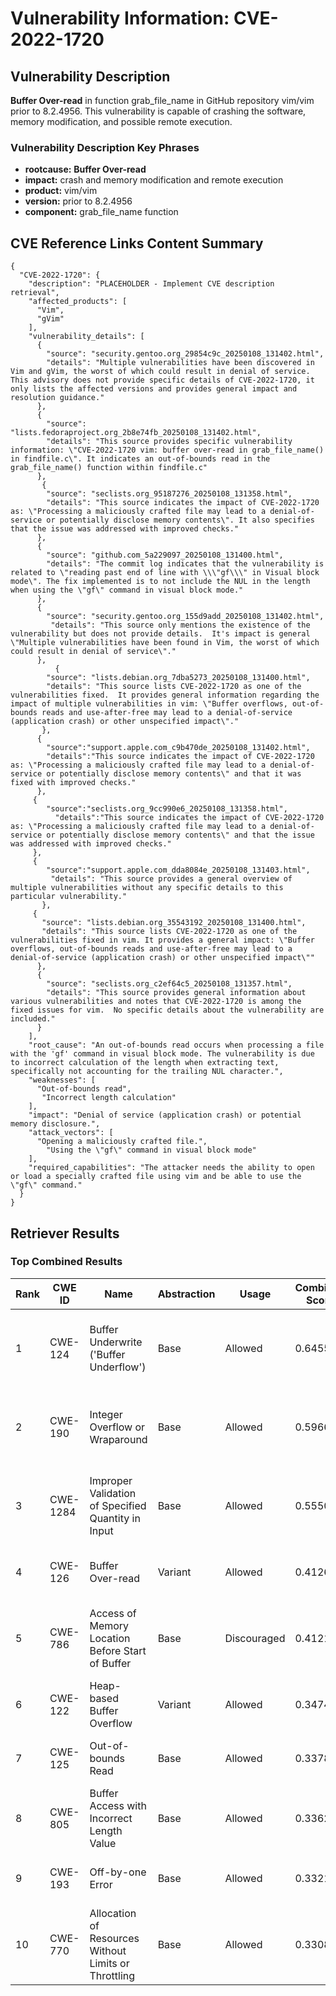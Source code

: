 # Vulnerability Information: CVE-2022-1720

## Vulnerability Description
**Buffer Over-read** in function grab_file_name in GitHub repository vim/vim prior to 8.2.4956. This vulnerability is capable of crashing the software, memory modification, and possible remote execution.

### Vulnerability Description Key Phrases
- **rootcause:** **Buffer Over-read**
- **impact:** crash and memory modification and remote execution
- **product:** vim/vim
- **version:** prior to 8.2.4956
- **component:** grab_file_name function

## CVE Reference Links Content Summary
```
{
  "CVE-2022-1720": {
    "description": "PLACEHOLDER - Implement CVE description retrieval",
    "affected_products": [
      "Vim",
      "gVim"
    ],
    "vulnerability_details": [
      {
        "source": "security.gentoo.org_29854c9c_20250108_131402.html",
        "details": "Multiple vulnerabilities have been discovered in Vim and gVim, the worst of which could result in denial of service. This advisory does not provide specific details of CVE-2022-1720, it only lists the affected versions and provides general impact and resolution guidance."
      },
      {
        "source": "lists.fedoraproject.org_2b8e74fb_20250108_131402.html",
        "details": "This source provides specific vulnerability information: \"CVE-2022-1720 vim: buffer over-read in grab_file_name() in findfile.c\". It indicates an out-of-bounds read in the grab_file_name() function within findfile.c"
      },
       {
        "source": "seclists.org_95187276_20250108_131358.html",
        "details": "This source indicates the impact of CVE-2022-1720 as: \"Processing a maliciously crafted file may lead to a denial-of-service or potentially disclose memory contents\". It also specifies that the issue was addressed with improved checks."
      },
      {
        "source": "github.com_5a229097_20250108_131400.html",
        "details": "The commit log indicates that the vulnerability is related to \"reading past end of line with \\\"gf\\\" in Visual block mode\". The fix implemented is to not include the NUL in the length when using the \"gf\" command in visual block mode."
      },
      {
        "source": "security.gentoo.org_155d9add_20250108_131402.html",
         "details": "This source only mentions the existence of the vulnerability but does not provide details.  It's impact is general \"Multiple vulnerabilities have been found in Vim, the worst of which could result in denial of service\"."
      },
          {
        "source": "lists.debian.org_7dba5273_20250108_131400.html",
        "details": "This source lists CVE-2022-1720 as one of the vulnerabilities fixed.  It provides general information regarding the impact of multiple vulnerabilities in vim: \"Buffer overflows, out-of-bounds reads and use-after-free may lead to a denial-of-service (application crash) or other unspecified impact\"."
       },
      {
        "source":"support.apple.com_c9b470de_20250108_131402.html",
        "details":"This source indicates the impact of CVE-2022-1720 as: \"Processing a maliciously crafted file may lead to a denial-of-service or potentially disclose memory contents\" and that it was fixed with improved checks."
      },
     {
        "source":"seclists.org_9cc990e6_20250108_131358.html",
          "details":"This source indicates the impact of CVE-2022-1720 as: \"Processing a maliciously crafted file may lead to a denial-of-service or potentially disclose memory contents\" and that the issue was addressed with improved checks."
     },
     {
        "source":"support.apple.com_dda8084e_20250108_131403.html",
         "details": "This source provides a general overview of multiple vulnerabilities without any specific details to this particular vulnerability."
       },
     {
       "source": "lists.debian.org_35543192_20250108_131400.html",
       "details": "This source lists CVE-2022-1720 as one of the vulnerabilities fixed in vim. It provides a general impact: \"Buffer overflows, out-of-bounds reads and use-after-free may lead to a denial-of-service (application crash) or other unspecified impact\""
      },
      {
        "source": "seclists.org_c2ef64c5_20250108_131357.html",
        "details": "This source provides general information about various vulnerabilities and notes that CVE-2022-1720 is among the fixed issues for vim.  No specific details about the vulnerability are included."
      }
    ],
    "root_cause": "An out-of-bounds read occurs when processing a file with the 'gf' command in visual block mode. The vulnerability is due to incorrect calculation of the length when extracting text, specifically not accounting for the trailing NUL character.",
    "weaknesses": [
      "Out-of-bounds read",
       "Incorrect length calculation"
    ],
    "impact": "Denial of service (application crash) or potential memory disclosure.",
    "attack_vectors": [
      "Opening a maliciously crafted file.",
        "Using the \"gf\" command in visual block mode"
    ],
    "required_capabilities": "The attacker needs the ability to open or load a specially crafted file using vim and be able to use the \"gf\" command."
  }
}
```

## Retriever Results

### Top Combined Results

| Rank | CWE ID | Name | Abstraction | Usage | Combined Score | Retrievers | Individual Scores |
|------|--------|------|-------------|-------|---------------|------------|-------------------|
| 1 | CWE-124 | Buffer Underwrite ('Buffer Underflow') | Base | Allowed | 0.6455 | dense, sparse, graph | dense: 0.556, sparse: 0.169, graph: 0.758 |
| 2 | CWE-190 | Integer Overflow or Wraparound | Base | Allowed | 0.5966 | dense, sparse, graph | dense: 0.531, sparse: 0.135, graph: 0.709 |
| 3 | CWE-1284 | Improper Validation of Specified Quantity in Input | Base | Allowed | 0.5550 | dense, sparse, graph | dense: 0.504, sparse: 0.159, graph: 0.592 |
| 4 | CWE-126 | Buffer Over-read | Variant | Allowed | 0.4126 | dense, sparse | dense: 0.608, sparse: 0.249 |
| 5 | CWE-786 | Access of Memory Location Before Start of Buffer | Base | Discouraged | 0.4121 | dense, sparse, graph | dense: 0.527, sparse: 0.148, graph: 0.612 |
| 6 | CWE-122 | Heap-based Buffer Overflow | Variant | Allowed | 0.3474 | dense, sparse | dense: 0.557, sparse: 0.171 |
| 7 | CWE-125 | Out-of-bounds Read | Base | Allowed | 0.3378 | dense, sparse | dense: 0.519, sparse: 0.137 |
| 8 | CWE-805 | Buffer Access with Incorrect Length Value | Base | Allowed | 0.3362 | dense, sparse | dense: 0.522, sparse: 0.131 |
| 9 | CWE-193 | Off-by-one Error | Base | Allowed | 0.3321 | dense, sparse | dense: 0.502, sparse: 0.141 |
| 10 | CWE-770 | Allocation of Resources Without Limits or Throttling | Base | Allowed | 0.3308 | dense, sparse | dense: 0.504, sparse: 0.137 |

